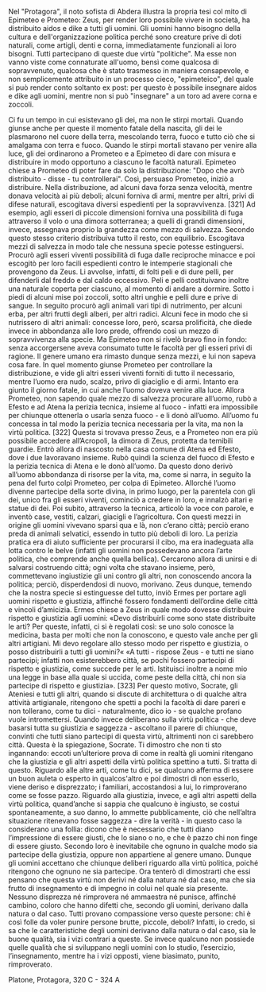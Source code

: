 ---
---
Nel "Protagora", il noto sofista di Abdera illustra la propria tesi col mito di Epimeteo e Prometeo: Zeus, per render loro possibile vivere in società, ha distribuito aidos e dike a tutti gli uomini. Gli uomini hanno bisogno della cultura e dell'organizzazione politica perché sono creature prive di doti naturali, come artigli, denti e corna, immediatamente funzionali ai loro bisogni. Tutti partecipano di queste due virtù "politiche". Ma esse non vanno viste come connaturate all'uomo, bensì come qualcosa di sopravvenuto, qualcosa che è stato trasmesso in maniera consapevole, e non semplicemente attribuito in un processo cieco, "epimeteico", del quale si può render conto soltanto ex post: per questo è possibile insegnare aidos e dike agli uomini, mentre non si può "insegnare" a un toro ad avere corna e zoccoli.

Ci fu un tempo in cui esistevano gli dei, ma non le stirpi mortali. Quando giunse anche per queste il momento fatale della nascita, gli dei le plasmarono nel cuore della terra, mescolando terra, fuoco e tutto ciò che si amalgama con terra e fuoco. Quando le stirpi mortali stavano per venire alla luce, gli dei ordinarono a Prometeo e a Epimeteo di dare con misura e distribuire in modo opportuno a ciascuno le facoltà naturali. Epimeteo chiese a Prometeo di poter fare da solo la distribuzione: "Dopo che avrò distribuito - disse - tu controllerai". Così, persuaso Prometeo, iniziò a distribuire. Nella distribuzione, ad alcuni dava forza senza velocità, mentre donava velocità ai più deboli; alcuni forniva di armi, mentre per altri, privi di difese naturali, escogitava diversi espedienti per la sopravvivenza. [321] Ad esempio, agli esseri di piccole dimensioni forniva una possibilità di fuga attraverso il volo o una dimora sotterranea; a quelli di grandi dimensioni, invece, assegnava proprio la grandezza come mezzo di salvezza. Secondo questo stesso criterio distribuiva tutto il resto, con equilibrio. Escogitava mezzi di salvezza in modo tale che nessuna specie potesse estinguersi. Procurò agli esseri viventi possibilità di fuga dalle reciproche minacce e poi escogitò per loro facili espedienti contro le intemperie stagionali che provengono da Zeus. Li avvolse, infatti, di folti peli e di dure pelli, per difenderli dal freddo e dal caldo eccessivo. Peli e pelli costituivano inoltre una naturale coperta per ciascuno, al momento di andare a dormire. Sotto i piedi di alcuni mise poi zoccoli, sotto altri unghie e pelli dure e prive di sangue. In seguito procurò agli animali vari tipi di nutrimento, per alcuni erba, per altri frutti degli alberi, per altri radici. Alcuni fece in modo che si nutrissero di altri animali: concesse loro, però, scarsa prolificità, che diede invece in abbondanza alle loro prede, offrendo così un mezzo di sopravvivenza alla specie. Ma Epimeteo non si rivelò bravo fino in fondo: senza accorgersene aveva consumato tutte le facoltà per gli esseri privi di ragione. Il genere umano era rimasto dunque senza mezzi, e lui non sapeva cosa fare. In quel momento giunse Prometeo per controllare la distribuzione, e vide gli altri esseri viventi forniti di tutto il necessario, mentre l’uomo era nudo, scalzo, privo di giaciglio e di armi. Intanto era giunto il giorno fatale, in cui anche l’uomo doveva venire alla luce. Allora Prometeo, non sapendo quale mezzo di salvezza procurare all’uomo, rubò a Efesto e ad Atena la perizia tecnica, insieme al fuoco - infatti era impossibile per chiunque ottenerla o usarla senza fuoco - e li donò all’uomo. All’uomo fu concessa in tal modo la perizia tecnica necessaria per la vita, ma non la virtù politica. [322] Questa si trovava presso Zeus, e a Prometeo non era più possibile accedere all’Acropoli, la dimora di Zeus, protetta da temibili guardie. Entrò allora di nascosto nella casa comune di Atena ed Efesto, dove i due lavoravano insieme. Rubò quindi la scienza del fuoco di Efesto e la perizia tecnica di Atena e le donò all’uomo. Da questo dono derivò all’uomo abbondanza di risorse per la vita, ma, come si narra, in seguito la pena del furto colpì Prometeo, per colpa di Epimeteo. Allorché l’uomo divenne partecipe della sorte divina, in primo luogo, per la parentela con gli dei, unico fra gli esseri viventi, cominciò a credere in loro, e innalzò altari e statue di dei. Poi subito, attraverso la tecnica, articolò la voce con parole, e inventò case, vestiti, calzari, giacigli e l’agricoltura. Con questi mezzi in origine gli uomini vivevano sparsi qua e là, non c’erano città; perciò erano preda di animali selvatici, essendo in tutto più deboli di loro. La perizia pratica era di aiuto sufficiente per procurarsi il cibo, ma era inadeguata alla lotta contro le belve (infatti gli uomini non possedevano ancora l’arte politica, che comprende anche quella bellica). Cercarono allora di unirsi e di salvarsi costruendo città; ogni volta che stavano insieme, però, commettevano ingiustizie gli uni contro gli altri, non conoscendo ancora la politica; perciò, disperdendosi di nuovo, morivano. Zeus dunque, temendo che la nostra specie si estinguesse del tutto, inviò Ermes per portare agli uomini rispetto e giustizia, affinché fossero fondamenti dell’ordine delle città e vincoli d’amicizia. Ermes chiese a Zeus in quale modo dovesse distribuire rispetto e giustizia agli uomini: «Devo distribuirli come sono state distribuite le arti? Per queste, infatti, ci si è regolati così: se uno solo conosce la medicina, basta per molti che non la conoscono, e questo vale anche per gli altri artigiani. Mi devo regolare allo stesso modo per rispetto e giustizia, o posso distribuirli a tutti gli uomini?« «A tutti - rispose Zeus - e tutti ne siano partecipi; infatti non esisterebbero città, se pochi fossero partecipi di rispetto e giustizia, come succede per le arti. Istituisci inoltre a nome mio una legge in base alla quale si uccida, come peste della città, chi non sia partecipe di rispetto e giustizia». [323] Per questo motivo, Socrate, gli Ateniesi e tutti gli altri, quando si discute di architettura o di qualche altra attività artigianale, ritengono che spetti a pochi la facoltà di dare pareri e non tollerano, come tu dici - naturalmente, dico io - se qualche profano vuole intromettersi. Quando invece deliberano sulla virtù politica - che deve basarsi tutta su giustizia e saggezza - ascoltano il parere di chiunque, convinti che tutti siano partecipi di questa virtù, altrimenti non ci sarebbero città. Questa è la spiegazione, Socrate. Ti dimostro che non ti sto ingannando: eccoti un’ulteriore prova di come in realtà gli uomini ritengano che la giustizia e gli altri aspetti della virtù politica spettino a tutti. Si tratta di questo. Riguardo alle altre arti, come tu dici, se qualcuno afferma di essere un buon auleta o esperto in qualcos'altro e poi dimostri di non esserlo, viene deriso e disprezzato; i familiari, accostandosi a lui, lo rimproverano come se fosse pazzo. Riguardo alla giustizia, invece, e agli altri aspetti della virtù politica, quand’anche si sappia che qualcuno è ingiusto, se costui spontaneamente, a suo danno, lo ammette pubblicamente, ciò che nell’altra situazione ritenevano fosse saggezza - dire la verità - in questo caso la considerano una follia: dicono che è necessario che tutti diano l’impressione di essere giusti, che lo siano o no, e che è pazzo chi non finge di essere giusto. Secondo loro è inevitabile che ognuno in qualche modo sia partecipe della giustizia, oppure non appartiene al genere umano. Dunque gli uomini accettano che chiunque deliberi riguardo alla virtù politica, poiché ritengono che ognuno ne sia partecipe. Ora tenterò di dimostrarti che essi pensano che questa virtù non derivi né dalla natura né dal caso, ma che sia frutto di insegnamento e di impegno in colui nel quale sia presente. Nessuno disprezza né rimprovera né ammaestra né punisce, affinché cambino, coloro che hanno difetti che, secondo gli uomini, derivano dalla natura o dal caso. Tutti provano compassione verso queste persone: chi è così folle da voler punire persone brutte, piccole, deboli? Infatti, io credo, si sa che le caratteristiche degli uomini derivano dalla natura o dal caso, sia le buone qualità, sia i vizi contrari a queste. Se invece qualcuno non possiede quelle qualità che si sviluppano negli uomini con lo studio, l’esercizio, l’insegnamento, mentre ha i vizi opposti, viene biasimato, punito, rimproverato.

<p class="cite">Platone, Protagora, 320 C - 324 A</p>